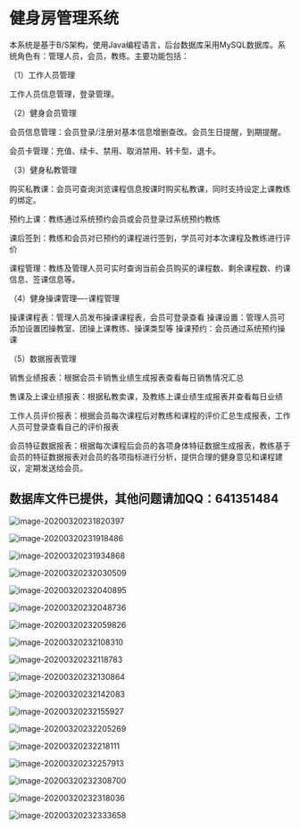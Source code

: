 # 健身房管理系统

本系统是基于B/S架构，使用Java编程语言，后台数据库采用MySQL数据库。系统角色有：管理人员，会员，教练。主要功能包括：



（1）工作人员管理

工作人员信息管理，登录管理。



（2）健身会员管理

会员信息管理：会员登录/注册对基本信息增删查改。会员生日提醒，到期提醒。

会员卡管理：充值、续卡、禁用、取消禁用、转卡型、退卡。 



（3）健身私教管理

购买私教课：会员可查询浏览课程信息按课时购买私教课，同时支持设定上课教练的绑定。

预约上课：教练通过系统预约会员或会员登录过系统预约教练

课后签到：教练和会员对已预约的课程进行签到，学员可对本次课程及教练进行评价

课程管理：教练及管理人员可实时查询当前会员购买的课程数、剩余课程数、约课信息、签课信息等。

（4）健身操课管理—-课程管理



操课课程表：管理人员发布操课课程表，会员可登录查看
操课设置：管理人员可添加设置团操教室、团操上课教练、操课类型等
操课预约：会员通过系统预约操课



（5）数据报表管理




销售业绩报表：根据会员卡销售业绩生成报表查看每日销售情况汇总

售课及上课业绩报表：根据私教卖课，及教练上课业绩生成报表并查看每日业绩


工作人员评价报表：根据会员每次课程后对教练和课程的评价汇总生成报表，工作人员可登录查看自己的评价报表

会员特征数据报表：根据每次课程后会员的各项身体特征数据生成报表，教练基于会员的特征数据报表对会员的各项指标进行分析，提供合理的健身意见和课程建议，定期发送给会员。

## 数据库文件已提供，其他问题请加QQ：641351484

![image-20200320231820397](assets/image-20200320231820397.png)

![image-20200320231918486](assets/image-20200320231918486.png)

![image-20200320231934868](assets/image-20200320231934868.png)

![image-20200320232030509](assets/image-20200320232030509.png)

![image-20200320232040895](assets/image-20200320232040895.png)

![image-20200320232048736](assets/image-20200320232048736.png)

![image-20200320232059826](assets/image-20200320232059826.png)

![image-20200320232108310](assets/image-20200320232108310.png)

![image-20200320232118783](assets/image-20200320232118783.png)

![image-20200320232130864](assets/image-20200320232130864.png)

![image-20200320232142083](assets/image-20200320232142083.png)

![image-20200320232155927](assets/image-20200320232155927.png)

![image-20200320232205269](assets/image-20200320232205269.png)

![image-20200320232218111](assets/image-20200320232218111.png)

![image-20200320232257913](assets/image-20200320232257913.png)

![image-20200320232308700](assets/image-20200320232308700.png)

![image-20200320232318036](assets/image-20200320232318036.png)

![image-20200320232333658](assets/image-20200320232333658.png)

